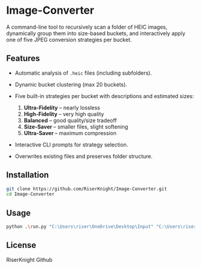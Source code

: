 # Image-Converter

A command-line tool to recursively scan a folder of HEIC images, dynamically group them into size-based buckets, and interactively apply one of five JPEG conversion strategies per bucket.

## Features

- Automatic analysis of `.heic` files (including subfolders).
- Dynamic bucket clustering (max 20 buckets).
- Five built-in strategies per bucket with descriptions and estimated sizes:

  1. **Ultra-Fidelity** – nearly lossless
  2. **High-Fidelity** – very high quality
  3. **Balanced** – good quality/size tradeoff
  4. **Size-Saver** – smaller files, slight softening
  5. **Ultra-Saver** – maximum compression

- Interactive CLI prompts for strategy selection.
- Overwrites existing files and preserves folder structure.

## Installation

```bash
git clone https://github.com/RiserKnight/Image-Converter.git
cd Image-Converter
```

## Usage

```bash
python .\run.py "C:\Users\riser\OneDrive\Desktop\Input" "C:\Users\riser\OneDrive\Desktop\Output"
```

## License

RiserKnight Github
